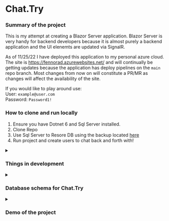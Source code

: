 # Chat.Try


<h3>Summary of the project</h3>

This is my attempt at creating a Blazor Server application. Blazor Server is very handy for backend developers because it is almost purely a backend application and the UI elenemts are updated via SignalR.

As of 11/25/22 I have deployed this application to my personal azure cloud. The site is https://fennorad.azurewebsites.net/ and will continually be getting updates because the application has deploy pipelines on the `main` repo branch. Most changes from now on will constitute a PR/MR as changes will affect the availability of the site.

If you would like to play around use:  
User: `example@user.com`  
Password: `Password1!`  

<h3>How to clone and run locally</h3>

1) Ensure you have Dotnet 6 and Sql Server installed.
2) Clone Repo
3) Use Sql Server to Resore DB using the backup located [here](https://github.com/fernando-napier/Chat.Try/tree/main/Chat.Try.Db/DatabaseBackup)
4) Run project and create users to chat back and forth with! 

</details>

<details>
  <summary><h3>Things in development</h3></summary>

  
* ~~Database design~~
* ~~Auto generation of dbcontext via EFCore Power Tools~~
* ~~Parent and child razor component interaction~~
* ~~Basic logic/html/css to be able interact with other users~~
* Notification upon new message received
* ~~User Search auto-complete~~
* SignalR realtime messaging between users
  * currently 15 second refresh for new messages
* ~~Better UI~~
* Emoji support
* ~~Data migration for easy cloning and setup~~
* Allow for group chats
* encrypt user messages to ensure user data isn't being monitored
* ~~Deploy as a website~~ [the site is live](https://fennorad.azurewebsites.net/)
* ~~Add CI/CD to main branch for deployments~~

</details>

<details>
  <summary><h3>Database schema for Chat.Try</h3></summary>

Here is what the db components look like, the forking of the arrows implies a one-to-many relationship between the tables. These tables relate to each other via foreign keys, are represented in the DbContext, and allow for easy inclusion of the right data when passing messages between users.

[![Untitled-Diagram-drawio.png](https://i.postimg.cc/66vB3htB/Untitled-Diagram-drawio.png)](https://postimg.cc/0rPTXDz4)

</details>

<details>
  <summary><h3>Demo of the project</h3></summary>

This is ~~a current~~ an outdated snapshot of what the chat capabilities look like (Clicking on the image will take you to youtube)
  
[![Chat.Try Demo](https://i.postimg.cc/J4gPC8tK/Screenshot-2022-11-15-223722.png)](https://youtu.be/R_Ky4iRMuhs)

Here is an updated UI version as of 11/18/22:

[![Screenshot-2022-11-18-165319.png](https://i.postimg.cc/yxzjFCQm/Screenshot-2022-11-18-165319.png)](https://postimg.cc/9RJyhKj0)

</details>


